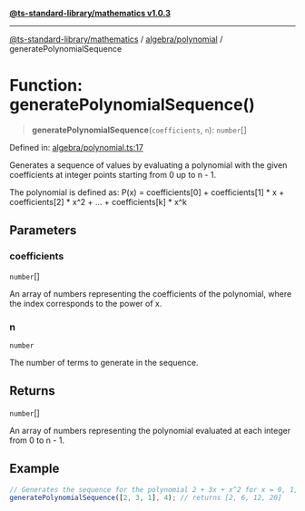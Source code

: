 [**@ts-standard-library/mathematics v1.0.3**](../../../README.md)

***

[@ts-standard-library/mathematics](../../../README.md) / [algebra/polynomial](../README.md) / generatePolynomialSequence

# Function: generatePolynomialSequence()

> **generatePolynomialSequence**(`coefficients`, `n`): `number`[]

Defined in: [algebra/polynomial.ts:17](https://github.com/gabaudette/ts-stdlib/blob/be448e6a9d9c20c6c2f27f6550ce4e65fc8c9b89/packages/mathematics/src/algebra/polynomial.ts#L17)

Generates a sequence of values by evaluating a polynomial with the given coefficients
at integer points starting from 0 up to n - 1.

The polynomial is defined as:
  P(x) = coefficients[0] + coefficients[1] * x + coefficients[2] * x^2 + ... + coefficients[k] * x^k

## Parameters

### coefficients

`number`[]

An array of numbers representing the coefficients of the polynomial,
  where the index corresponds to the power of x.

### n

`number`

The number of terms to generate in the sequence.

## Returns

`number`[]

An array of numbers representing the polynomial evaluated at each integer from 0 to n - 1.

## Example

```ts
// Generates the sequence for the polynomial 2 + 3x + x^2 for x = 0, 1, 2, 3
generatePolynomialSequence([2, 3, 1], 4); // returns [2, 6, 12, 20]
```
